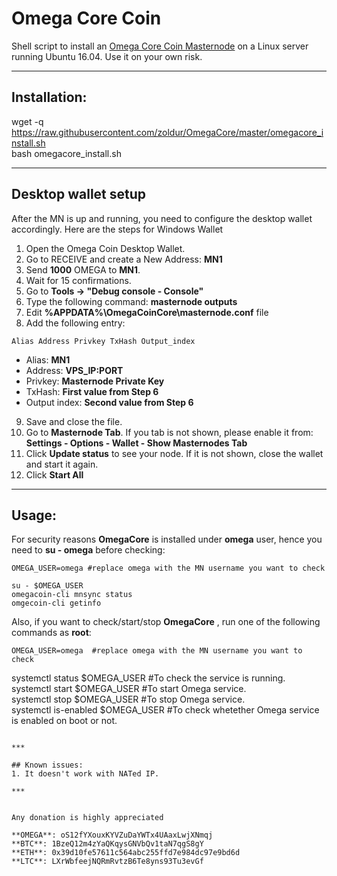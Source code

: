 # Omega Core Coin
Shell script to install an [Omega Core Coin Masternode](http://omegacoin.network/) on a Linux server running Ubuntu 16.04. Use it on your own risk.  

***
## Installation:  

wget -q https://raw.githubusercontent.com/zoldur/OmegaCore/master/omegacore_install.sh  
bash omegacore_install.sh
***

## Desktop wallet setup  

After the MN is up and running, you need to configure the desktop wallet accordingly. Here are the steps for Windows Wallet
1. Open the Omega Coin Desktop Wallet.  
2. Go to RECEIVE and create a New Address: **MN1**  
3. Send **1000** OMEGA to **MN1**.  
4. Wait for 15 confirmations.  
5. Go to **Tools -> "Debug console - Console"**  
6. Type the following command: **masternode outputs**  
7. Edit **%APPDATA%\OmegaCoinCore\masternode.conf** file  
8. Add the following entry:  
```
Alias Address Privkey TxHash Output_index  
```
* Alias: **MN1**  
* Address: **VPS_IP:PORT**  
* Privkey: **Masternode Private Key**  
* TxHash: **First value from Step 6**  
* Output index:  **Second value from Step 6**  
9. Save and close the file.  
10. Go to **Masternode Tab**. If you tab is not shown, please enable it from: **Settings - Options - Wallet - Show Masternodes Tab**  
11. Click **Update status** to see your node. If it is not shown, close the wallet and start it again.  
10. Click **Start All**  

***


## Usage:  

For security reasons **OmegaCore** is installed under **omega** user, hence you need to **su - omega** before checking:    

```
OMEGA_USER=omega #replace omega with the MN username you want to check

su - $OMEGA_USER  
omegacoin-cli mnsync status  
omgecoin-cli getinfo  
```  

Also, if you want to check/start/stop **OmegaCore** , run one of the following commands as **root**:

```
OMEGA_USER=omega  #replace omega with the MN username you want to check  
```
systemctl status $OMEGA_USER #To check the service is running.  
systemctl start $OMEGA_USER #To start Omega service.  
systemctl stop $OMEGA_USER #To stop Omega service.  
systemctl is-enabled $OMEGA_USER #To check whetether Omega service is enabled on boot or not.  
```  

***

## Known issues:
1. It doesn't work with NATed IP.  

***

  
Any donation is highly appreciated  

**OMEGA**: oS12fYXouxKYVZuDaYWTx4UAaxLwjXNmqj  
**BTC**: 1BzeQ12m4zYaQKqysGNVbQv1taN7qgS8gY  
**ETH**: 0x39d10fe57611c564abc255ffd7e984dc97e9bd6d  
**LTC**: LXrWbfeejNQRmRvtzB6Te8yns93Tu3evGf  


